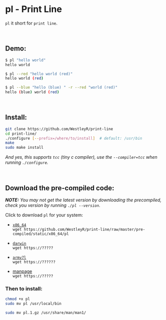 # pl - Print Line

`pl` it short for `print line`.

<br>

## Demo:

```bash
$ pl "hello world"
hello world

$ pl --red "hello world (red)"
hello world (red)

$ pl --blue "hello (blue) " -r --red "world (red)"
hello (blue) world (red)
```

<br>

## Install:

```bash
git clone https://github.com/WestleyR/print-line
cd print-line/
./configure [--prefix=/where/to/install]  # default: /usr/bin
make
sudo make install
```

*And yes, this supports `tcc` (tiny c compiler), use the `--compiler=tcc` when running `./configure`.*

<br>

## Download the pre-compiled code:

***NOTE:** You may not get the latest version by downloading the precompiled, check you version by running `./pl --version`.*

Click to download `pl` for your system:

  - [`x86_64`](https://github.com/WestleyR/print-line/raw/master/pre-compiled/static/x86_64/pl)<br>
    `wget https://github.com/WestleyR/print-line/raw/master/pre-compiled/static/x86_64/pl`

  - [`darwin`](https://????)<br>
    `wget https://?????`

  - [`armv7l`](https://?????)<br>
    `wget https://??????`

  - [manpage](https://????)<br>
    `wget https://?????`


### Then to install:

```bash
chmod +x pl
sudo mv pl /usr/local/bin

sudo mv pl.1.gz /usr/share/man/man1/
```


<br>

